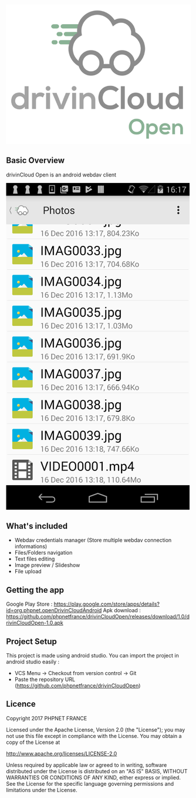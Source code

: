<p align="center"><img src="https://github.com/phpnetfrance/drivinCloudOpen/blob/4b7979c0e2a2791e79874302ee8d861fd2ef54d7/res-readme/logo.svg"></p>

## Basic Overview
drivinCloud Open is an android webdav client

![Sample](res-readme/screenshot.png)

## What's included
- Webdav credentials manager (Store multiple webdav connection informations)
- Files/Folders navigation
- Text files editing
- Image preview / Slideshow
- File upload

## Getting the app
Google Play Store : https://play.google.com/store/apps/details?id=org.phpnet.openDrivinCloudAndroid
Apk download : https://github.com/phpnetfrance/drivinCloudOpen/releases/download/1.0/drivinCloudOpen-1.0.apk

## Project Setup
This project is made using android studio. You can import the project in android studio easily :
- VCS Menu -> Checkout from version control -> Git
- Paste the repository URL (https://github.com/phpnetfrance/drivinCloudOpen)

## Licence
Copyright 2017 PHPNET FRANCE

Licensed under the Apache License, Version 2.0 (the "License"); you may not use this file except in compliance with the License. You may obtain a copy of the License at

  http://www.apache.org/licenses/LICENSE-2.0

Unless required by applicable law or agreed to in writing, software distributed under the License is distributed on an "AS IS" BASIS, WITHOUT WARRANTIES OR CONDITIONS OF ANY KIND, either express or implied. See the License for the specific language governing permissions and limitations under the License.
